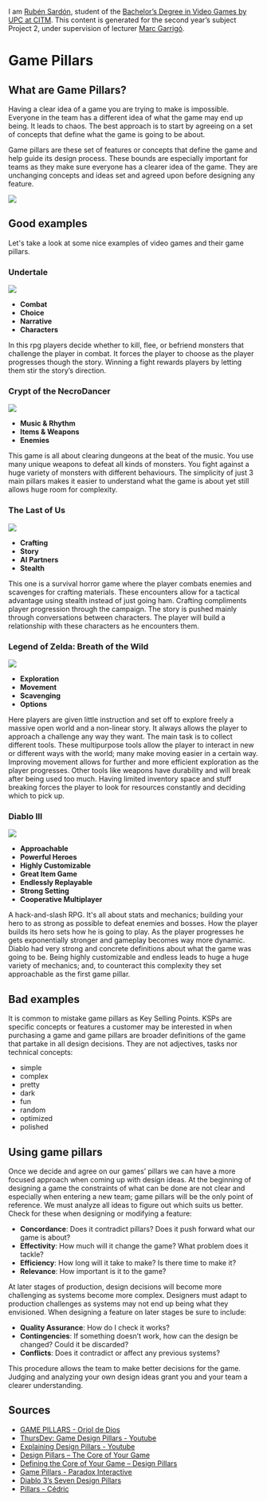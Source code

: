 <?xml encoding="UTF-8" ?>

I am [Rubén Sardón](https://www.linkedin.com/in/ruben-sardon-9b0200a4/), student of the
[Bachelor’s Degree in Video Games by UPC at CITM](https://www.citm.upc.edu/ing/estudis/graus-videojocs/). This content is generated for the second year’s
subject Project 2, under supervision of lecturer
[Marc Garrigó](https://es.linkedin.com/in/mgarrigo).

# Game Pillars
## What are Game Pillars?

Having a clear idea of a game you are trying to make is impossible. Everyone in the team has a different idea of what the game may end up being. It leads to chaos. The best approach is to start by agreeing on a set of concepts that define what the game is going to be about.

Game pillars are these set of features or concepts that define the game and help guide its design process. These bounds are especially important for teams as they make sure everyone has a clearer idea of the game. They are unchanging concepts and ideas set and agreed upon before designing any feature.

 ![](https://i.gyazo.com/8030eb7c588600bda37d98d46dc3eedf.png)
 
## Good examples
Let's take a look at some nice examples of video games and their game pillars.


### Undertale
 ![](https://i.ytimg.com/vi/USwa6Rr21Gw/maxresdefault.jpg)

* **Combat**
* **Choice**
* **Narrative**
* **Characters**

In this rpg players decide whether to kill, flee, or befriend monsters that challenge the player in combat. It forces the player to choose as the player progresses though the story. Winning a fight rewards players by letting them stir the story’s direction.

### Crypt of the NecroDancer
 ![](https://hb.imgix.net/4f5a124846fa7207d62197917532612b3f87007a.jpg?auto=compress,format&fit=crop&h=425&w=741&s=2415c377b48249eb5dc0927bf6ef13a6)

* **Music & Rhythm**
* **Items & Weapons**
* **Enemies**

This game is all about clearing dungeons at the beat of the music. You use many unique weapons to defeat all kinds of monsters. You fight against a huge variety of monsters with different behaviours. The simplicity of just 3 main pillars makes it easier to understand what the game is about yet still allows huge room for complexity.

### The Last of Us
 ![](https://upload.wikimedia.org/wikipedia/en/4/46/Video_Game_Cover_-_The_Last_of_Us.jpg)

* **Crafting**
* **Story**
* **AI Partners**
* **Stealth**

This one is a survival horror game where the player combats enemies and scavenges for crafting materials. These encounters allow for a tactical advantage using stealth instead of just going ham. Crafting compliments player progression through the campaign. The story is pushed mainly through conversations between characters. The player will build a relationship with these characters as he encounters them.

### Legend of Zelda: Breath of the Wild
 ![](https://upload.wikimedia.org/wikipedia/en/c/c6/The_Legend_of_Zelda_Breath_of_the_Wild.jpg)

* **Exploration**
* **Movement**
* **Scavenging**
* **Options**

Here players are given little instruction and set off to explore freely a massive open world and a non-linear story. It always allows the player to approach a challenge any way they want. The main task is to collect different tools. These multipurpose tools allow the player to interact in new or different ways with the world; many make moving easier in a certain way. Improving movement allows for further and more efficient exploration as the player progresses. Other tools like weapons have durability and will break after being used too much. Having limited inventory space and stuff breaking forces the player to look for resources constantly and deciding which to pick up.

### Diablo III
 ![](https://upload.wikimedia.org/wikipedia/en/8/80/Diablo_III_cover.png)

* **Approachable**
* **Powerful Heroes**
* **Highly Customizable**
* **Great Item Game**
* **Endlessly Replayable**
* **Strong Setting**
* **Cooperative Multiplayer**

A hack-and-slash RPG. It's all about stats and mechanics; building your hero to as strong as possible to defeat enemies and bosses. How the player builds its hero sets how he is going to play. As the player progresses he gets exponentially stronger and gameplay becomes way more dynamic.
Diablo had very strong and concrete definitions about what the game was going to be. Being highly customizable and endless leads to huge a huge variety of mechanics; and, to counteract this complexity they set approachable as the first game pillar.

## Bad examples
It is common to mistake game pillars as Key Selling Points. KSPs are specific concepts or features a customer may be interested in when purchasing a game and game pillars are broader definitions of the game that partake in all design decisions.
They are not adjectives,  tasks nor technical concepts:
* simple
* complex
* pretty
* dark
* fun
* random
* optimized
* polished

## Using game pillars
Once we decide and agree on our games’ pillars we can have a more focused approach when coming up with design ideas. At the beginning of designing a game the constraints of what can be done are not clear and especially when entering a new team; game pillars will be the only point of reference. We must analyze all ideas to figure out which suits us better. Check for these when designing or modifying a feature:
* **Concordance**: Does it contradict pillars? Does it push forward what our game is about?
* **Effectivity**: How much will it change the game? What problem does it tackle?
* **Efficiency**: How long will it take to make? Is there time to make it? 
* **Relevance**: How important is it to the game?

At later stages of production, design decisions will become more challenging as systems become more complex. Designers must adapt to production challenges as systems may not end up being what they envisioned. When designing a feature on later stages be sure to include:
* **Quality Assurance**: How do I check it works?
* **Contingencies**: If something doesn’t work, how can the design be changed? Could it be discarded?
* **Conflicts**: Does it contradict or affect any previous systems?

This procedure allows the team to make better decisions for the game. Judging and analyzing your own design ideas grant you and your team a clearer understanding.

## Sources
* [GAME PILLARS - Oriol de Dios](https://orioldedios.github.io/Game-Design-Pillars/)
* [ThursDev: Game Design Pillars - Youtube](https://youtu.be/_EtxKlctpXw)
* [Explaining Design Pillars - Youtube](https://youtu.be/-Sq0nc5LxCc)
* [Design Pillars – The Core of Your Game](http://www.maxpears.com/2017/09/02/design-pillars-the-core-of-your-game/)
* [Defining the Core of Your Game – Design Pillars](https://80.lv/articles/defining-the-core-of-your-game-design-pillars/)
* [Game Pillars - Paradox Interactive](https://www.paradoxinteractive.com/en/game-pillars/)
* [Diablo 3’s Seven Design Pillars](https://www.diabloii.net/blog/comments/diablo-3s-seven-design-pillars-2)
* [Pillars - Cédric](http://technicalgamedesign.blogspot.com/2011/04/pillars.html)
